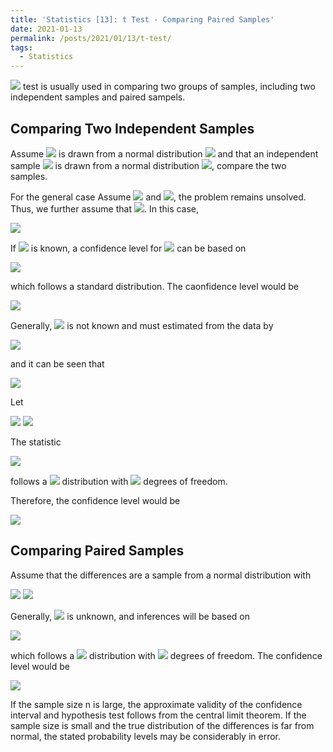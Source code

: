 ```yaml
---
title: 'Statistics [13]: t Test - Comparing Paired Samples'
date: 2021-01-13
permalink: /posts/2021/01/13/t-test/
tags:
  - Statistics
---
```


<img src="https://render.githubusercontent.com/render/math?math=t"> test is usually used in comparing two groups of samples, including two independent samples and paired sampels.

## Comparing Two Independent Samples
Assume <img src="https://render.githubusercontent.com/render/math?math=X_1,X_2,...,X_n"> is drawn from a normal distribution <img src="https://render.githubusercontent.com/render/math?math=X\sim N(\mu_X,\sigma_X^2)"> and that an independent sample <img src="https://render.githubusercontent.com/render/math?math=Y_1,Y_2,...,Y_m"> is drawn from a normal distribution <img src="https://render.githubusercontent.com/render/math?math=Y\sim N(\mu_Y,\sigma_Y^2)">, compare the two samples.

For the general case Assume <img src="https://render.githubusercontent.com/render/math?math=\mu_1\neq \mu_2"> and <img src="https://render.githubusercontent.com/render/math?math=\sigma_1\neq \sigma_2">, the problem remains unsolved. Thus, we further assume that <img src="https://render.githubusercontent.com/render/math?math=\sigma_1= \sigma_2">. In this case,

<img src="https://render.githubusercontent.com/render/math?math=\bar{X} - \bar{Y} \sim N\left[\mu_x-\mu_Y, \sigma^2\left(\dfrac{1}{n}%2B \dfrac{1}{m}\right)\right]">

If <img src="https://render.githubusercontent.com/render/math?math=\sigma^2"> is known, a confidence level for <img src="https://render.githubusercontent.com/render/math?math=\mu_X - \mu_Y"> can be based on 

<img src="https://render.githubusercontent.com/render/math?math=Z = \dfrac{(\bar{X} - \bar{Y}) - (\mu_X-\mu_Y)}{\sigma\sqrt{\dfrac{1}{n}%2B\dfrac{1}{m}}}">

which follows a standard distribution. The caonfidence level would be 

<img src="https://render.githubusercontent.com/render/math?math=\bar{X}-\bar{Y}\pm u_{\alpha\text{/}2}\sigma\sqrt{\dfrac{1}{n}%2B\dfrac{1}{m}}">

Generally, <img src="https://render.githubusercontent.com/render/math?math=\sigma^2"> is not known and must estimated from the data by 

<img src="https://render.githubusercontent.com/render/math?math=\s_p^2 = \dfrac{(n-1)s_X^2 %2B (m-1)s_Y^2}{m%2B n - 2}">

and it can be seen that 

<img src="https://render.githubusercontent.com/render/math?math=\dfrac{(n-1)s_X^2 %2B (m-1)s_Y^2}{\sigma^2} \sim \chi^2(m%2B n - 2)">

Let 

<img src="https://render.githubusercontent.com/render/math?math=U = \dfrac{(\bar{X} - \bar{Y}) - (\mu_X-\mu_Y)}{\sigma\sqrt{\dfrac{1}{n} %2B \dfrac{1}{m}}}\sim N(0,1)">

<img src="https://render.githubusercontent.com/render/math?math=V = \dfrac{(n-1)s_X^2 %2B (m-1)s_Y^2}{\sigma^2} \sim \chi^2(m %2B n - 2)">

The statistic

<img src="https://render.githubusercontent.com/render/math?math=t = \dfrac{U}{\sqrt{{V}/{m%2B n - 2}}} = \dfrac{(\bar{X} - \bar{Y}) - (\mu_X-\mu_Y)}{s_p\sqrt{\dfrac{1}{n}%2B\dfrac{1}{m}}}">

follows a <img src="https://render.githubusercontent.com/render/math?math=t"> distribution with <img src="https://render.githubusercontent.com/render/math?math=m%2B n - 2"> degrees of freedom.

Therefore, the confidence level would be 

<img src="https://render.githubusercontent.com/render/math?math=(\bar{X}-\bar{Y})\pm t_{\alpha\text{/}2}s_p\sqrt{\dfrac{1}{n}%2B\dfrac{1}{m}}">

## Comparing Paired Samples
Assume that the differences are a sample from a normal distribution with 

<img src="https://render.githubusercontent.com/render/math?math=E(D_i) = \mu_X - \mu_Y = \mu_D">

<img src="https://render.githubusercontent.com/render/math?math=var(D_i) = \sigma^2_D">

Generally, <img src="https://render.githubusercontent.com/render/math?math=\sigma_D^2"> is unknown, and inferences will be based on 

<img src="https://render.githubusercontent.com/render/math?math=t = \dfrac{\bar{D} - \mu_D}{s_{\bar{D}}}">

which follows a <img src="https://render.githubusercontent.com/render/math?math=t"> distribution with <img src="https://render.githubusercontent.com/render/math?math=n-1"> degrees of freedom. The confidence level would be 

<img src="https://render.githubusercontent.com/render/math?math=\bar{D} \pm t_{\alpha\text{/}2}s_{\bar{D}}">

If the sample size n is large, the approximate validity of the confidence interval and hypothesis test follows from the central limit theorem. If the sample size is small and the true distribution of the differences is far from normal, the stated probability levels may be considerably in error.

